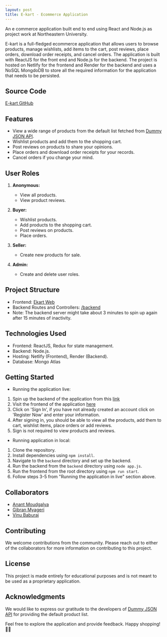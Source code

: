 ```yaml
---
layout: post
title: E-kart - Ecommerce Application
---
```

An e commerce application built end to end using React and Node.js as project work at Northeastern University.

E-kart is a full-fledged ecommerce application that allows users to browse products, manage 
wishlists, add items to the cart, post reviews, place orders, download order receipts, and cancel orders. The application is built with ReactJS for the front end and Node.js for the backend. The project is hosted on Netlify for the frontend and Render for the backend and uses a NoSQL MongdoDB to store all the required information for the application that needs to be persisted.

## Source Code
[E-kart GitHub](https://github.com/vinubaburaj/ekart-web-app)

## Features

- View a wide range of products from the default list fetched from [Dummy JSON API](https://dummyjson.com).
- Wishlist products and add them to the shopping cart.
- Post reviews on products to share your opinions.
- Place orders and download order receipts for your records.
- Cancel orders if you change your mind.

## User Roles

1. **Anonymous:**
    - View all products.
    - View product reviews.

2. **Buyer:**
    - Wishlist products.
    - Add products to the shopping cart.
    - Post reviews on products.
    - Place orders.

3. **Seller:**
    - Create new products for sale.

4. **Admin:**
    - Create and delete user roles.

## Project Structure

- Frontend: [Ekart Web](https://main--ekart-web.netlify.app/)
- Backend Routes and Controllers: [/backend](https://ekart-server-app.onrender.com/api/products)
- Note: The backend server might take about 3 minutes to spin up again after 15 minutes of inactivity.

## Technologies Used

- Frontend: ReactJS, Redux for state management.
- Backend: Node.js.
- Hosting: Netlify (Frontend), Render (Backend).
- Database: Mongo Atlas

## Getting Started

- Running the application live:
1. Spin up the backend of the application from this [link](https://ekart-server-app.onrender.com/api/products)
2. Visit the frontend of the application [here](https://main--ekart-web.netlify.app/)
3. Click on 'Sign In', if you have not already created an account click on 'Register Now' and enter your information.
4. After signing in, you should be able to view all the products, add them to cart, wishlist items, place orders or add reviews.
5. Sign is not required to view products and reviews.

- Running application in local:
1. Clone the repository.
2. Install dependencies using `npm install`.
3. Navigate to the `backend` directory and set up the backend.
4. Run the backend from the `backend` directory using `node app.js`.
5. Run the frontend from the root directory using `npm run start`.
6. Follow steps 3-5 from "Running the application in live" section above.

## Collaborators

- [Anant Moudgalya](https://github.com/anantmoudgalya)
- [Gibran Myageri](https://github.com/gibran96)
- [Vinu Baburaj](https://github.com/vinubaburaj)

## Contributing

We welcome contributions from the community. Please reach out to either of the collaborators for more information on contributing to this project.

## License

This project is made entirely for educational purposes and is not meant to be used as a proprietary application.

## Acknowledgments

We would like to express our gratitude to the developers of [Dummy JSON API](https://dummyjson.com) for providing the default product list.

Feel free to explore the application and provide feedback. Happy shopping! 🛒🎉
